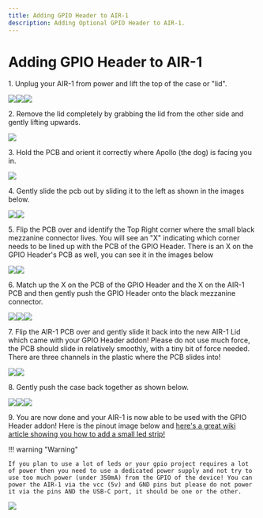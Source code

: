 ```yaml
---
title: Adding GPIO Header to AIR-1
description: Adding Optional GPIO Header to AIR-1.
---
```

# Adding GPIO Header to AIR-1

1\. Unplug your AIR-1 from power and lift the top of the case or "lid".

![](../../../../assets/air-1-add-co2-pic-1.jpg)![](../../../../assets/air-1-add-co2-pic-2.jpg)![](../../../../assets/air-1-add-co2-pic-3.jpg)

2\. Remove the lid completely by grabbing the lid from the other side and gently lifting upwards.

![](../../../../assets/air-1-add-co2-pic-4.jpg)

3\. Hold the PCB and orient it correctly where Apollo (the dog) is facing you in.

![](../../../../assets/air-1-add-co2-pic-5.jpg)

4\. Gently slide the pcb out by sliding it to the left as shown in the images below.

![](../../../../assets/air-1-add-co2-pic-6.jpg)![](../../../../assets/air-1-add-co2-pic-7.jpg)

5\. Flip the PCB over and identify the Top Right corner where the small black mezzanine connector lives. You will see an "X" indicating which corner needs to be lined up with the PCB of the GPIO Header. There is an X on the GPIO Header's PCB as well, you can see it in the images below

![](../../../../assets/air-1-gpio-header-wiki-pic-1.jpg)![](../../../../assets/air-1-gpio-header-wiki-pic-2.jpg)

6\. Match up the X on the PCB of the GPIO Header and the X on the AIR-1 PCB and then gently push the GPIO Header onto the black mezzanine connector.

![](../../../../assets/air-1-gpio-header-wiki-pic-3.jpg)![](../../../../assets/air-1-gpio-header-wiki-pic-4.jpg)![](../../../../assets/air-1-gpio-header-wiki-pic-5.jpg)

7\. Flip the AIR-1 PCB over and gently slide it back into the new AIR-1 Lid which came with your GPIO Header addon! Please do not use much force, the PCB should slide in relatively smoothly, with a tiny bit of force needed. There are three channels in the plastic where the PCB slides into!

![](../../../../assets/air-1-gpio-header-wiki-pic-6.jpg)![](../../../../assets/air-1-gpio-header-wiki-pic-7.jpg)

8\. Gently push the case back together as shown below.

![](../../../../assets/air-1-gpio-header-wiki-pic-8.jpg)![](../../../../assets/air-1-gpio-header-wiki-pic-9.jpg)![](../../../../assets/air-1-gpio-header-wiki-pic-10.jpg)

9\. You are now done and your AIR-1 is now able to be used with the GPIO Header addon! Here is the pinout image below and <a href="https://wiki.apolloautomation.com/products/air1/examples/how-to-use-the-apollo-gpio-header-to-control-an-led-strip/" target="_blank" rel="noopener">here's a great wiki article showing you how to add a small led strip!</a>

!!! warning "Warning"

    If you plan to use a lot of leds or your gpio project requires a lot of power then you need to use a dedicated power supply and not try to use too much power (under 350mA) from the GPIO of the device! You can power the AIR-1 via the vcc (5v) and GND pins but please do not power it via the pins AND the USB-C port, it should be one or the other.

![](../../../../assets/gpio-header-pinout.webp)